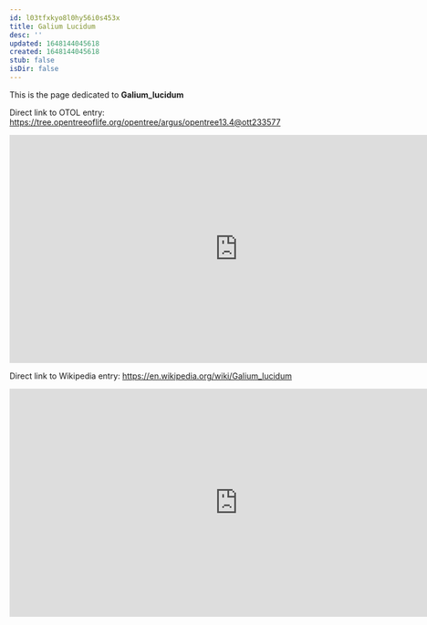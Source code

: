 ```yaml
---
id: l03tfxkyo8l0hy56i0s453x
title: Galium Lucidum
desc: ''
updated: 1648144045618
created: 1648144045618
stub: false
isDir: false
---
```

This is the page dedicated to **Galium_lucidum**


Direct link to OTOL entry: https://tree.opentreeoflife.org/opentree/argus/opentree13.4@ott233577



<html>
    <body>
    <iframe src="https://tree.opentreeoflife.org/opentree/argus/opentree13.4@ott233577"
    width="800" height="400" frameborder="0" allowfullscreen> </iframe>
    </body>
</html>
    


Direct link to Wikipedia entry: https://en.wikipedia.org/wiki/Galium_lucidum



<html>
    <body>
    <iframe src="https://en.wikipedia.org/wiki/Galium_lucidum"
    width="800" height="400" frameborder="0" allowfullscreen> </iframe>
    </body>
</html>
    

